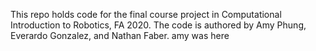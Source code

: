This repo holds code for the final course project in Computational Introduction to Robotics, FA 2020. The code is authored by Amy Phung, Everardo Gonzalez, and Nathan Faber.
amy was here
